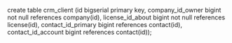 create table crm_client (id bigserial primary key, company_id_owner bigint not null references company(id), license_id_about bigint not null references license(id), contact_id_primary bigint references contact(id), contact_id_account bigint references contact(id));
